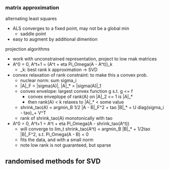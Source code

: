 ### matrix approximation

alternating least squares
- ALS converges to a fixed point, may not be a global min
    - saddle point
- easy to augment by additional dimention

projection algorithms
- work with unconstrained representation, project to low rnak matrices
- A^0 = 0, A^t+1 = (A^t + eta Pi_Omega(A - A^t))_k
    - _k: best rank k approximation -> SVD
- convex relaxation of rank constraint: to make this a convex prob.
    - nuclear norm: sum sigma_i
    - |A|\_F = |sigma(A)|, |A|\_* = |sigma(A)|_1
    - convex envelope: largest convex function g s.t. g <= f
        - convex enveplope of rank(A) on |A|\_2 <= 1 is |A|\_*
        - then rank(A) < k relaxes to |A|_* < some value
    - shrink_tao(A) = argmin_B 1/2 |A - B|\_F^2 + tao |B|\_*
    = U diag(sigma_i - tao)_+ V^T
    - rank of shrink_tao(A) monotonically with tao
- A^0 = 0, A^t+1 = A^t + eta Pi_Omega(A - shrink_tao(A^t))
    - will converge to lim_t shrink_tao(A^t) 
    = argmin_B |B|_* + 1/2tao |B|_F^2, s.t. Pi_Omega(A - B) = 0
    - fits the data, and with a small norm
    - note low rank is not guaranteed, but sparse

randomised methods for SVD
- 
